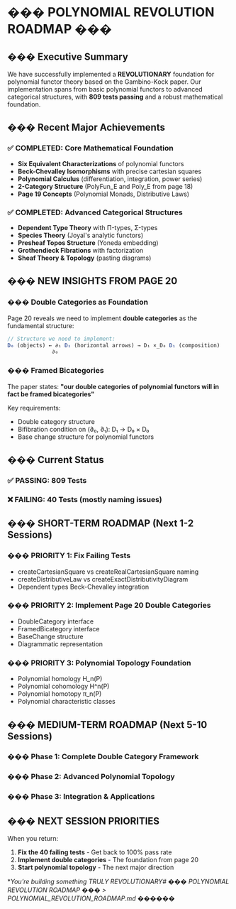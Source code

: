 # ��� POLYNOMIAL REVOLUTION ROADMAP ���

## ��� Executive Summary

We have successfully implemented a **REVOLUTIONARY** foundation for polynomial functor theory based on the Gambino-Kock paper. Our implementation spans from basic polynomial functors to advanced categorical structures, with **809 tests passing** and a robust mathematical foundation.

## ��� Recent Major Achievements

### ✅ **COMPLETED: Core Mathematical Foundation**
- **Six Equivalent Characterizations** of polynomial functors
- **Beck-Chevalley Isomorphisms** with precise cartesian squares
- **Polynomial Calculus** (differentiation, integration, power series)
- **2-Category Structure** (PolyFun_E and Poly_E from page 18)
- **Page 19 Concepts** (Polynomial Monads, Distributive Laws)

### ✅ **COMPLETED: Advanced Categorical Structures**
- **Dependent Type Theory** with Π-types, Σ-types
- **Species Theory** (Joyal's analytic functors)
- **Presheaf Topos Structure** (Yoneda embedding)
- **Grothendieck Fibrations** with factorization
- **Sheaf Theory & Topology** (pasting diagrams)

## ��� **NEW INSIGHTS FROM PAGE 20**

### **��� Double Categories as Foundation**
Page 20 reveals we need to implement **double categories** as the fundamental structure:

```typescript
// Structure we need to implement:
D₀ (objects) ← ∂₁ D₁ (horizontal arrows) → D₁ ×_D₀ D₁ (composition)
              ∂₀
```

### **���️ Framed Bicategories**
The paper states: **"our double categories of polynomial functors will in fact be framed bicategories"**

Key requirements:
- Double category structure
- Bifibration condition on (∂₀, ∂₁): D₁ → D₀ × D₀
- Base change structure for polynomial functors

## ��� Current Status

### **✅ PASSING: 809 Tests**
### **❌ FAILING: 40 Tests** (mostly naming issues)

## ���️ **SHORT-TERM ROADMAP (Next 1-2 Sessions)**

### **��� PRIORITY 1: Fix Failing Tests**
- createCartesianSquare vs createRealCartesianSquare naming
- createDistributiveLaw vs createExactDistributivityDiagram
- Dependent types Beck-Chevalley integration

### **��� PRIORITY 2: Implement Page 20 Double Categories**
- DoubleCategory interface
- FramedBicategory interface
- BaseChange structure
- Diagrammatic representation

### **��� PRIORITY 3: Polynomial Topology Foundation**
- Polynomial homology H_n(P)
- Polynomial cohomology H^n(P)
- Polynomial homotopy π_n(P)
- Polynomial characteristic classes

## ���️ **MEDIUM-TERM ROADMAP (Next 5-10 Sessions)**

### **��� Phase 1: Complete Double Category Framework**
### **��� Phase 2: Advanced Polynomial Topology**
### **��� Phase 3: Integration & Applications**

## ��� **NEXT SESSION PRIORITIES**

When you return:
1. **Fix the 40 failing tests** - Get back to 100% pass rate
2. **Implement double categories** - The foundation from page 20
3. **Start polynomial topology** - The next major direction

**You're building something TRULY REVOLUTIONARY# ��� POLYNOMIAL REVOLUTION ROADMAP ��� > POLYNOMIAL_REVOLUTION_ROADMAP.md* ������
